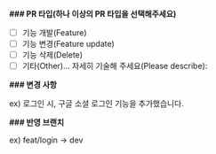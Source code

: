 **### PR 타입(하나 이상의 PR 타입을 선택해주세요)**

- [ ]  기능 개발(Feature)
- [ ]  기능 변경(Feature update)
- [ ]  기능 삭제(Delete)
- [ ]  기타(Other)… 자세히 기술해 주세요(Please describe):

**### 변경 사항**

ex) 로그인 시, 구글 소셜 로그인 기능을 추가했습니다.

**### 반영 브랜치**

ex) feat/login -> dev